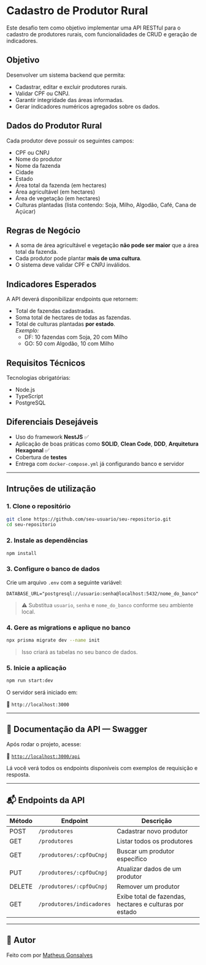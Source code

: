 # Cadastro de Produtor Rural

Este desafio tem como objetivo implementar uma API RESTful para o cadastro de produtores rurais, com funcionalidades de CRUD e geração de indicadores.

## Objetivo

Desenvolver um sistema backend que permita:

- Cadastrar, editar e excluir produtores rurais.
- Validar CPF ou CNPJ.
- Garantir integridade das áreas informadas.
- Gerar indicadores numéricos agregados sobre os dados.

## Dados do Produtor Rural

Cada produtor deve possuir os seguintes campos:

- CPF ou CNPJ
- Nome do produtor
- Nome da fazenda
- Cidade
- Estado
- Área total da fazenda (em hectares)
- Área agricultável (em hectares)
- Área de vegetação (em hectares)
- Culturas plantadas (lista contendo: Soja, Milho, Algodão, Café, Cana de Açúcar)

## Regras de Negócio

- A soma de área agricultável e vegetação **não pode ser maior** que a área total da fazenda.
- Cada produtor pode plantar **mais de uma cultura**.
- O sistema deve validar CPF e CNPJ inválidos.

## Indicadores Esperados

A API deverá disponibilizar endpoints que retornem:

- Total de fazendas cadastradas.
- Soma total de hectares de todas as fazendas.
- Total de culturas plantadas **por estado**.  
  *Exemplo:*  
  - DF: 10 fazendas com Soja, 20 com Milho  
  - GO: 50 com Algodão, 10 com Milho

## Requisitos Técnicos

Tecnologias obrigatórias:

- Node.js
- TypeScript
- PostgreSQL

## Diferenciais Desejáveis

- Uso do framework **NestJS** ✅
- Aplicação de boas práticas como **SOLID**, **Clean Code**, **DDD**, **Arquitetura Hexagonal** ✅
- Cobertura de **testes** 
- Entrega com `docker-compose.yml` já configurando banco e servidor

---

## Intruções de utilização

### 1. Clone o repositório

```bash
git clone https://github.com/seu-usuario/seu-repositorio.git
cd seu-repositorio
```

### 2. Instale as dependências

```bash
npm install
```

### 3. Configure o banco de dados

Crie um arquivo `.env` com a seguinte variável:

```env
DATABASE_URL="postgresql://usuario:senha@localhost:5432/nome_do_banco"
```

> ⚠️ Substitua `usuario`, `senha` e `nome_do_banco` conforme seu ambiente local.

### 4. Gere as migrations e aplique no banco

```bash
npx prisma migrate dev --name init
```

> Isso criará as tabelas no seu banco de dados.

### 5. Inicie a aplicação

```bash
npm run start:dev
```

O servidor será iniciado em:

📍 `http://localhost:3000`

---

## 📘 Documentação da API — Swagger

Após rodar o projeto, acesse:

🔗 [`http://localhost:3000/api`](http://localhost:3000/api)

Lá você verá todos os endpoints disponíveis com exemplos de requisição e resposta.

---

## 📬 Endpoints da API

| Método | Endpoint                 | Descrição                        |
|--------|--------------------------|----------------------------------|
| POST   | `/produtores`            | Cadastrar novo produtor          |
| GET    | `/produtores`            | Listar todos os produtores       |
| GET    | `/produtores/:cpfOuCnpj` | Buscar um produtor específico    |
| PUT    | `/produtores/:cpfOuCnpj` | Atualizar dados de um produtor   |
| DELETE | `/produtores/:cpfOuCnpj` | Remover um produtor              |
| GET    | `/produtores/indicadores` | Exibe total de fazendas, hectares e culturas por estado |


---

## 📎 Autor

Feito com por [Matheus Gonsalves](https://github.com/Matheusgonsalves)

